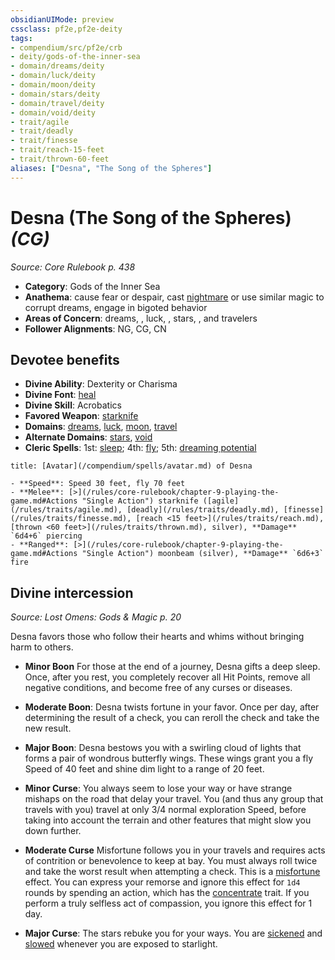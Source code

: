 ```yaml
---
obsidianUIMode: preview
cssclass: pf2e,pf2e-deity
tags:
- compendium/src/pf2e/crb
- deity/gods-of-the-inner-sea
- domain/dreams/deity
- domain/luck/deity
- domain/moon/deity
- domain/stars/deity
- domain/travel/deity
- domain/void/deity
- trait/agile
- trait/deadly
- trait/finesse
- trait/reach-15-feet
- trait/thrown-60-feet
aliases: ["Desna", "The Song of the Spheres"]
---
```

# Desna (The Song of the Spheres) *(CG)*  
*Source: Core Rulebook p. 438*  

- **Category**: Gods of the Inner Sea
- **Anathema**: cause fear or despair, cast [nightmare](/compendium/spells/nightmare.md) or use similar magic to corrupt dreams, engage in bigoted behavior
- **Areas of Concern**: dreams, , luck, , stars, , and travelers
- **Follower Alignments**: NG, CG, CN

## Devotee benefits

- **Divine Ability**: Dexterity or Charisma
- **Divine Font**: [heal](/compendium/spells/heal.md)
- **Divine Skill**: Acrobatics
- **Favored Weapon**: [starknife](/compendium/equipment/items/starknife.md)
- **Domains**: [dreams](/compendium/setting/domains.md#Dreams), [luck](/compendium/setting/domains.md#Luck), [moon](/compendium/setting/domains.md#Moon), [travel](/compendium/setting/domains.md#Travel)
- **Alternate Domains**: [stars](/compendium/setting/domains.md#Stars), [void](/compendium/setting/domains.md#Void)
- **Cleric Spells**: 1st: [sleep](/compendium/spells/sleep.md); 4th: [fly](/compendium/spells/fly.md); 5th: [dreaming potential](/compendium/spells/dreaming-potential.md)

```ad-embed-avatar
title: [Avatar](/compendium/spells/avatar.md) of Desna

- **Speed**: Speed 30 feet, fly 70 feet
- **Melee**: [>](/rules/core-rulebook/chapter-9-playing-the-game.md#Actions "Single Action") starknife ([agile](/rules/traits/agile.md), [deadly](/rules/traits/deadly.md), [finesse](/rules/traits/finesse.md), [reach <15 feet>](/rules/traits/reach.md), [thrown <60 feet>](/rules/traits/thrown.md), silver), **Damage** `6d4+6` piercing
- **Ranged**: [>](/rules/core-rulebook/chapter-9-playing-the-game.md#Actions "Single Action") moonbeam (silver), **Damage** `6d6+3` fire
```

## Divine intercession
*Source: Lost Omens: Gods & Magic p. 20*

Desna favors those who follow their hearts and whims without bringing harm to others.

- **Minor Boon** For those at the end of a journey, Desna gifts a deep sleep. Once, after you rest, you completely recover all Hit Points, remove all negative conditions, and become free of any curses or diseases.
- **Moderate Boon**: Desna twists fortune in your favor. Once per day, after determining the result of a check, you can reroll the check and take the new result.
- **Major Boon**: Desna bestows you with a swirling cloud of lights that forms a pair of wondrous butterfly wings. These wings grant you a fly Speed of 40 feet and shine dim light to a range of 20 feet.

- **Minor Curse**: You always seem to lose your way or have strange mishaps on the road that delay your travel. You (and thus any group that travels with you) travel at only 3/4 normal exploration Speed, before taking into account the terrain and other features that might slow you down further.
- **Moderate Curse** Misfortune follows you in your travels and requires acts of contrition or benevolence to keep at bay. You must always roll twice and take the worst result when attempting a check. This is a [misfortune](/rules/traits/misfortune.md) effect. You can express your remorse and ignore this effect for `1d4` rounds by spending an action, which has the [concentrate](/rules/traits/concentrate.md) trait. If you perform a truly selfless act of compassion, you ignore this effect for 1 day.
- **Major Curse**: The stars rebuke you for your ways. You are [sickened](/rules/conditions.md#Sickened) and [slowed](/rules/conditions.md#Slowed) whenever you are exposed to starlight.